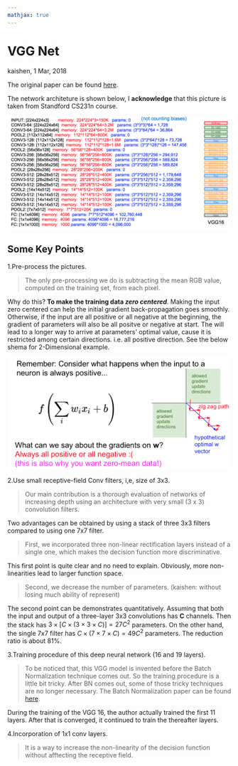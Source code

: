 ```yaml
---
mathjax: true
---
```


# VGG Net 

kaishen, 1 Mar, 2018

The original paper can be found [here](https://arxiv.org/abs/1409.1556). 

The network architeture is shown below, I **acknowledge** that this picture is taken from Standford CS231n course.

![VGG Net Architecture](./pictures/VGGNet1.png)

## Some Key Points

1.Pre-process the pictures. 

> The only pre-processing we do is subtracting the mean RGB value, computed on the training set, from each pixel.

Why do this? **To make the training data _zero centered_**. Making the input zero centered can help the initial gradient back-propagation goes smoothly. Otherwise, if the input are all positive or all negative at the beginning, the gradient of parameters will also be all positve or negative at start. The will lead to a longer way to arrive at parameters' optimal value, cause it is restricted among certain directions. i.e. all positive direction. See the below shema for 2-Dimensional example.

![Why we need zero centered data](./pictures/VGGNet2.png)

2.Use small receptive-field Conv filters, i,e, size of 3x3. 

> Our main contribution is a thorough evaluation of networks of increasing depth using an architecture with very small (3 x 3) convolution filters.

Two advantages can be obtained by using a stack of three 3x3 filters compared to using one 7x7 filter.

> First, we incorporated three non-linear rectification layers instead of a single one, which makes the decision function more discriminative. 

This first point is quite clear and no need to explain. Obviously, more non-linearities lead to larger function space.

> Second, we decrease the number of parameters. (kaishen: without losing much ability of represent)

The second point can be demonstrates quantitatively. Assuming that both the input and output of a three-layer 3x3 convolutions has **C** channels. Then the stack has $3 \times [C \times (3 \times 3 \times C)] = 27C^2$ parameters. On the other hand, the single 7x7 filter has $C \times (7 \times 7 \times C) = 49C^2$ parameters. The reduction ratio is about 81%.

3.Training procedure of this deep neural network (16 and 19 layers).

> To be noticed that, this VGG model is invented before the Batch Normalization technique comes out. So the training procedure is a little bit tricky. After BN comes out, some of those tricky techniques are no longer necessary. The Batch Normalization paper can be found [here](http://proceedings.mlr.press/v37/ioffe15.pdf).

During the training of the VGG 16, the author actually trained the first 11 layers. After that is converged, it continued to train the thereafter layers.

4.Incorporation of 1x1 conv layers.

> It is a way to increase the non-linearity of the decision function without afftecting the receptive field.

